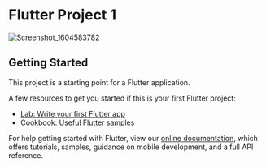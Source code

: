 # Flutter Project 1

![Screenshot_1604583782](https://user-images.githubusercontent.com/60619133/98248589-2a991700-1f9b-11eb-93a9-de756854d8b7.png)

## Getting Started

This project is a starting point for a Flutter application.

A few resources to get you started if this is your first Flutter project:

- [Lab: Write your first Flutter app](https://flutter.dev/docs/get-started/codelab)
- [Cookbook: Useful Flutter samples](https://flutter.dev/docs/cookbook)

For help getting started with Flutter, view our
[online documentation](https://flutter.dev/docs), which offers tutorials,
samples, guidance on mobile development, and a full API reference.
